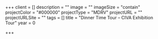 +++
client = []
description = ""
image = ""
imageSize = "contain"
projectColor = "#000000"
projectType = "MDRV"
projectURL = ""
projectURLSite = ""
tags = []
title = "Dinner Time Tour – CIVA Exhibition Tour"
year = 0

+++
